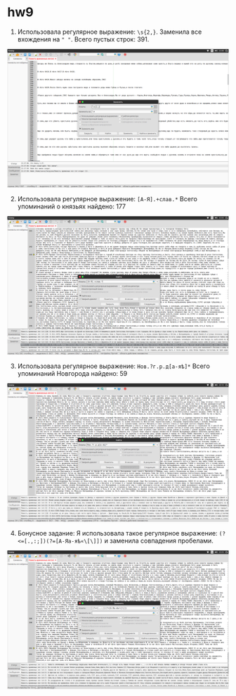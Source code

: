 # hw9

1. Использовала регулярное выражение: `\s{2,}`.
   Заменила все вхождения на `" "`.
   Всего пустых строк: 391.

![](./img/1.png)


2. Использовала регулярное выражение: `[А-Я].+слав.*`
   Всего упоминаний о князьях найдено: 177

![](./img/2.png)


3. Использовала регулярное выражение: `Нов.?г.р.д[а-яѣ]*`
   Всего упоминаний Новгорода найдено: 59

![](./img/3.png)

4. Бонусное задание:
   Я использовала такое регулярное выражение: `(?<=[.,:;])(?=[А-Яа-яѣ«\[\]])` и заменила совпадения пробелами.

![](./img/4.png)